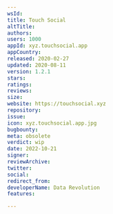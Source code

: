 ```yaml
---
wsId: 
title: Touch Social
altTitle: 
authors: 
users: 1000
appId: xyz.touchsocial.app
appCountry: 
released: 2020-02-27
updated: 2020-08-11
version: 1.2.1
stars: 
ratings: 
reviews: 
size: 
website: https://touchsocial.xyz
repository: 
issue: 
icon: xyz.touchsocial.app.jpg
bugbounty: 
meta: obsolete
verdict: wip
date: 2022-10-21
signer: 
reviewArchive: 
twitter: 
social: 
redirect_from: 
developerName: Data Revolution
features: 

---
```


